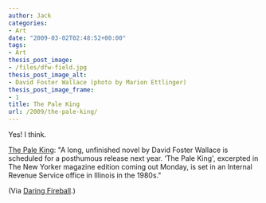 ```yaml
---
author: Jack
categories:
- Art
date: "2009-03-02T02:48:52+00:00"
tags:
- Art
thesis_post_image:
- /files/dfw-field.jpg
thesis_post_image_alt:
- David Foster Wallace (photo by Marion Ettlinger)
thesis_post_image_frame:
- 1
title: The Pale King
url: /2009/the-pale-king/
---
```


Yes! I think.

[The Pale King][1]: "A long, unfinished novel by David Foster Wallace is scheduled for a posthumous release next year. &#8216;The Pale King', excerpted in The New Yorker magazine edition coming out Monday, is set in an Internal Revenue Service office in Illinois in the 1980s."

(Via [Daring Fireball][2].)

 [1]: http://www.nytimes.com/aponline/2009/03/01/arts/AP-Books-Foster-Wallace.html
 [2]: http://daringfireball.net/